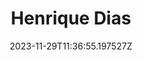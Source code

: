 ---
title: "Henrique Dias"
category: "IndieWeb & Personal Blogs"
site_url: https://hacdias.com/
feed_url: https://hacdias.com/feed.xml
date: 2023-11-29T11:36:55.197527Z
domain: hacdias.com

---